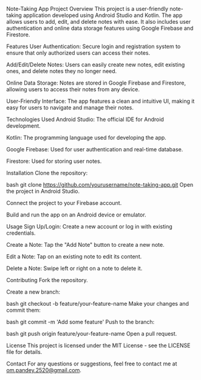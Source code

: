 Note-Taking App
Project Overview
This project is a user-friendly note-taking application developed using Android Studio and Kotlin. The app allows users to add, edit, and delete notes with ease. It also includes user authentication and online data storage features using Google Firebase and Firestore.

Features
User Authentication: Secure login and registration system to ensure that only authorized users can access their notes.

Add/Edit/Delete Notes: Users can easily create new notes, edit existing ones, and delete notes they no longer need.

Online Data Storage: Notes are stored in Google Firebase and Firestore, allowing users to access their notes from any device.

User-Friendly Interface: The app features a clean and intuitive UI, making it easy for users to navigate and manage their notes.

Technologies Used
Android Studio: The official IDE for Android development.

Kotlin: The programming language used for developing the app.

Google Firebase: Used for user authentication and real-time database.

Firestore: Used for storing user notes.

Installation
Clone the repository:

bash
git clone https://github.com/yourusername/note-taking-app.git
Open the project in Android Studio.

Connect the project to your Firebase account.

Build and run the app on an Android device or emulator.

Usage
Sign Up/Login: Create a new account or log in with existing credentials.

Create a Note: Tap the "Add Note" button to create a new note.

Edit a Note: Tap on an existing note to edit its content.

Delete a Note: Swipe left or right on a note to delete it.

Contributing
Fork the repository.

Create a new branch:

bash
git checkout -b feature/your-feature-name
Make your changes and commit them:

bash
git commit -m 'Add some feature'
Push to the branch:

bash
git push origin feature/your-feature-name
Open a pull request.

License
This project is licensed under the MIT License - see the LICENSE file for details.

Contact
For any questions or suggestions, feel free to contact me at om.pandey.2520@gmail.com.
